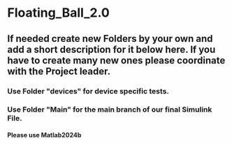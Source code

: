 # Floating_Ball_2.0

## If needed create new Folders by your own and add a short description for it below here. If you have to create many new ones please coordinate with the Project leader.

### Use Folder "devices" for device specific tests.
### Use Folder "Main" for the main branch of our final Simulink File.

#### Please use Matlab2024b

